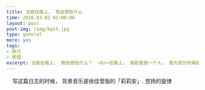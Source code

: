 ```yaml
---
title: 当我在路上， 我会想些什么
time: 2016.03.02 01:00:00
layout: post
post-img: /img/bg15.jpg
type: general
more: yes
tags:
- 旅行
- 感悟
excerpt: 当我在路上， 我会想些什么？  <br>在路上， 倘若是我一个人， 我大部分时候是喜欢对着窗户发呆的。 窗外的世界， 照进我的心里； 我的心里， 也飞向了窗外。 花上半小时进入另外一个世界， 与真实的自己对话， 无拘无束的感悟着这最唾手可得的馈赠， 忽然发现自己都被自己感动了。  
---
```


&nbsp; &nbsp; 写这篇日志的时候， 背景音乐是徐佳莹版的「莉莉安」. 悠扬的旋律
